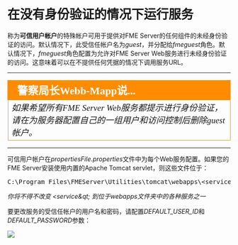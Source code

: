 # 在没有身份验证的情况下运行服务 #

称为**可信用户帐户**的特殊帐户可用于提供对FME Server的任何组件的未经身份验证的访问。默认情况下，此受信任帐户名为*guest*，并分配给*fmeguest*角色。默认情况下，*fmeguest*角色配置为允许对FME Server Web服务进行未经身份验证的访问。这意味着可以在不提供任何凭据的情况下调用服务URL。

---

<!--Police Chief Webb-Mapp Says Section-->

<table style="border-spacing: 0px">
<tr>
<td style="vertical-align:middle;background-color:darkorange;border: 2px solid darkorange">
<i class="fa fa-quote-left fa-lg fa-pull-left fa-fw" style="color:white;padding-right: 12px;vertical-align:text-top"></i>
<span style="color:white;font-size:x-large;font-weight: bold;font-family:serif">警察局长Webb-Mapp说...</span>
</td>
</tr>

<tr>
<td style="border: 1px solid darkorange">
<span style="font-family:serif; font-style:italic; font-size:larger">
如果希望所有FME Server Web服务都提示进行身份验证，请在为服务器配置自己的一组用户和访问控制后删除guest帐户。
</span>
</td>
</tr>
</table>

---

可信用户帐户在*propertiesFile.properties*文件中为每个Web服务配置。如果您的FME Server安装使用内置的Apache Tomcat servlet，则这些文件位于：
<pre>
C:\Program Files\FMEServer\Utilities\tomcat\webapps\&lt;service&qt;\WEB-INF\conf\propertiesFile.properties
</pre>

_你将不得不改变 &lt;service&qt; 到位于webapps文件夹中的各种服务之一_

要更改服务的受信任帐户的用户名和密码，请配置*DEFAULT_USER_ID*和*DEFAULT_PASSWORD*参数：

![](./Images/3.001.TrustedUserAccount.png)
